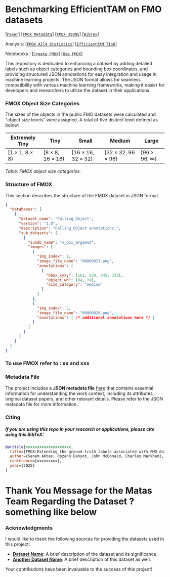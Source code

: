 # Benchmarking EfficientTAM on FMO datasets
<!-- # FMOX: Extending the ground truth labels associated with FMO datasets -->

[[`Paper`](https://xxxxxxxxxxxxx)] 
[[`FMOX Metadata`](https://github.com/CVMLmu/FMOX/blob/main/FMOX-code/FMOX.json)] 
[[`FMOX JSONS`](https://github.com/CVMLmu/FMOX/tree/main/FMOX-code/FMOX-Jsons)] 
[[`BibTex`](#citing-imagebind)]

Analysis: [[`FMOX All4 Statistics`](https://github.com/CVMLmu/FMOX/blob/main/FMOX-code/use-FMOX/FMOX_All4_statistics.csv)] 
[[`EfficientTAM TIoU`](https://github.com/CVMLmu/FMOX/blob/main/FMOX-code/use-FMOX/EfficientTAM_averageTIoU.csv)] 

Notebooks : [[`Create FMOX`](https://github.com/CVMLmu/FMOX/blob/main/FMOX-code/create-FMOX/create_jsons_main.ipynb)] 
[[`Use FMOX`](https://github.com/CVMLmu/FMOX/blob/main/FMOX-code/use-FMOX/fmox_main.ipynb)] 


This repository is dedicated to enhancing a dataset by adding detailed labels such as object categories and bounding box
coordinates. and providing structured JSON annotations for easy integration and usage in machine learning projects. 
The JSON format allows for seamless compatibility with various machine learning frameworks, making it easier for developers
and researchers to utilize the dataset in their applications.

<!--  purpose of this repo
FMO VS NON-FMO LABELING
OBJECT SIZE LABELLING
Make easy TO USE ....

To appear at IMVIP 2025. For details, see the paper: 
**[FMOX : Extending the ground truth labels associated with FMO
datasets](https://facebookresearch.github.io/ImageBind/paper)**.
-->

### FMOX Object Size Categories

The sizes of the objects in the public FMO datasets were calculated and "object size levels" were assigned. 
A total of five distinct level defined as below: 

| Extremely Tiny        | Tiny                 | Small                | Medium               | Large               |
|----------------------|----------------------|----------------------|----------------------|---------------------|
| [1 × 1, 8 × 8)       | [8 × 8, 16 × 16)     | [16 × 16, 32 × 32)   | [32 × 32, 96 × 96)   | [96 × 96, ∞)        |

*Table: FMOX object size categories.*

### Structure of FMOX

This section describes the structure of the FMOX dataset in JSON format.

```json
{
  "databases": [
    {
      "dataset_name": "Falling_Object",
      "version": "1.0",
      "description": "Falling_Object annotations.",
      "sub_datasets": [
        {
          "subdb_name": "v_box_GTgamma",
          "images": [
            {
              "img_index": 1,
              "image_file_name": "00000027.png",
              "annotations": [
                {
                  "bbox_xyxy": [161, 259, 245, 333],
                  "object_wh": [84, 74],
                  "size_category": "medium"
                }
              ]
            },
            {
              "img_index": 2,
              "image_file_name": "00000028.png",
              "annotations": [ /* additional annotations here */ ]
            }
          ]
        }
      ]
    }
  ]
}
```

### To use FMOX refer to : xx and xxx

        

### Metadata File

The project includes a **JSON metadata file** [here](FMOX-code/FMOX.json) that contains essential information for understanding the work context, including its attributes, original dataset papers, and other relevant details.  Please refer to the JSON metadata file for more information.

### Citing 
##### If you are using this repo in your research or applications, please cite using this BibTeX:
```bibtex
@article{xxxxxxxxxxxxxxxxxxxx,
  title={FMOX:Extending the ground truth labels associated with FMO datasets},
  author={Senem Aktas, Rozenn Dahyot, John McDonald, Charles Markham},
  conference={xxxxxxxxx},
  year={2025}
}
```
# Thank You Message for the Matas Team Regarding the Dataset ? something like below
### Acknowledgments

I would like to thank the following sources for providing the datasets used in this project:

- **[Dataset Name](URL)**: A brief description of the dataset and its significance.
- **[Another Dataset Name](URL)**: A brief description of this dataset as well.

Your contributions have been invaluable to the success of this project!

